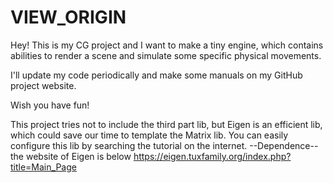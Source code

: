 # VIEW_ORIGIN
Hey! This is my CG project and I want to make a tiny engine, which contains abilities to render a scene and simulate some specific physical movements.

I'll update my code periodically and make some manuals on my GitHub project website.

Wish you have fun!

This project tries not to include the third part lib, but Eigen is an efficient lib, which could save our time to template the Matrix lib. You can easily configure this lib by searching the tutorial on the internet.
--Dependence-- 
the website of Eigen is below
https://eigen.tuxfamily.org/index.php?title=Main_Page
